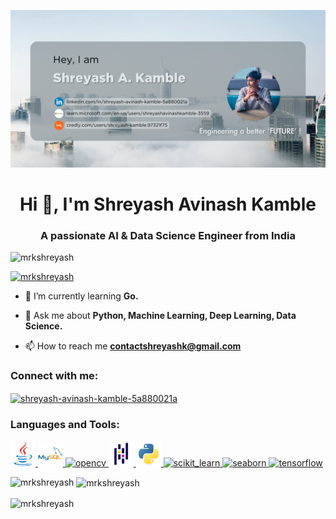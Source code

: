 ![logo](https://github.com/mrkshreyash/mrkshreyash/blob/main/GitHub%20Banner%201280x640.png)

<h1 align="center">Hi 👋, I'm Shreyash Avinash Kamble</h1>
<h3 align="center">A passionate AI & Data Science Engineer from India</h3>

<p align="left"> <img src="https://komarev.com/ghpvc/?username=mrkshreyash&label=Profile%20views&color=0e75b6&style=flat" alt="mrkshreyash" /> </p>

<p align="left"> <a href="https://github.com/ryo-ma/github-profile-trophy"><img src="https://github-profile-trophy.vercel.app/?username=mrkshreyash" alt="mrkshreyash" /></a> </p>

- 🌱 I’m currently learning **Go.**

- 💬 Ask me about **Python, Machine Learning, Deep Learning, Data Science.**

- 📫 How to reach me **contactshreyashk@gmail.com**

<h3 align="left">Connect with me:</h3>
<p align="left">
<a href="https://linkedin.com/in/shreyash-avinash-kamble-5a880021a" target="blank"><img align="center" src="https://raw.githubusercontent.com/rahuldkjain/github-profile-readme-generator/master/src/images/icons/Social/linked-in-alt.svg" alt="shreyash-avinash-kamble-5a880021a" height="30" width="40" /></a>
</p>

<h3 align="left">Languages and Tools:</h3>
<p align="left"> <a href="https://www.java.com" target="_blank" rel="noreferrer"> <img src="https://raw.githubusercontent.com/devicons/devicon/master/icons/java/java-original.svg" alt="java" width="40" height="40"/> </a> <a href="https://www.mysql.com/" target="_blank" rel="noreferrer"> <img src="https://raw.githubusercontent.com/devicons/devicon/master/icons/mysql/mysql-original-wordmark.svg" alt="mysql" width="40" height="40"/> </a> <a href="https://opencv.org/" target="_blank" rel="noreferrer"> <img src="https://www.vectorlogo.zone/logos/opencv/opencv-icon.svg" alt="opencv" width="40" height="40"/> </a> <a href="https://pandas.pydata.org/" target="_blank" rel="noreferrer"> <img src="https://raw.githubusercontent.com/devicons/devicon/2ae2a900d2f041da66e950e4d48052658d850630/icons/pandas/pandas-original.svg" alt="pandas" width="40" height="40"/> </a> <a href="https://www.python.org" target="_blank" rel="noreferrer"> <img src="https://raw.githubusercontent.com/devicons/devicon/master/icons/python/python-original.svg" alt="python" width="40" height="40"/> </a> <a href="https://scikit-learn.org/" target="_blank" rel="noreferrer"> <img src="https://upload.wikimedia.org/wikipedia/commons/0/05/Scikit_learn_logo_small.svg" alt="scikit_learn" width="40" height="40"/> </a> <a href="https://seaborn.pydata.org/" target="_blank" rel="noreferrer"> <img src="https://seaborn.pydata.org/_images/logo-mark-lightbg.svg" alt="seaborn" width="40" height="40"/> </a> <a href="https://www.tensorflow.org" target="_blank" rel="noreferrer"> <img src="https://www.vectorlogo.zone/logos/tensorflow/tensorflow-icon.svg" alt="tensorflow" width="40" height="40"/> </a> </p>

<p><img align="left" src="https://github-readme-stats.vercel.app/api/top-langs?username=mrkshreyash&show_icons=true&locale=en&layout=compact" alt="mrkshreyash" /></p>

<p>&nbsp;<img align="center" src="https://github-readme-stats.vercel.app/api?username=mrkshreyash&show_icons=true&locale=en" alt="mrkshreyash" /></p>

<p><img align="center" src="https://github-readme-streak-stats.herokuapp.com/?user=mrkshreyash&" alt="mrkshreyash" /></p>


<!---
shreyash-a-k/shreyash-a-k is a ✨ special ✨ repository because its `README.md` (this file) appears on your GitHub profile.
You can click the Preview link to take a look at your changes.
--->
